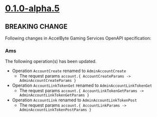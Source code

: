 # [0.1.0-alpha.5]

## BREAKING CHANGE

Following changes in AccelByte Gaming Services OpenAPI specification:

### Ams

The following operation(s) has been updated.

- Operation `AccountCreate` renamed to `AdminAccountCreate`
    - The request params `account.{ AccountCreateParams -> AdminAccountCreateParams }`
- Operation `AccountLinkTokenGet` renamed to `AdminAccountLinkTokenGet`
  - The request params `account.{ AccountLinkTokenGetParams -> AdminAccountLinkTokenGetParams }`
- Operation `AccountLink` renamed to `AdminAccountLinkTokenPost`
  - The request params `account.{ AccountLinkParams -> AdminAccountLinkTokenPostParams }`

[0.1.0-alpha.5]: https://github.com/AccelByte/accelbyte-go-modular-sdk/compare/platform-sdk/0.1.0-alpha.4..0.1.0-alpha.5